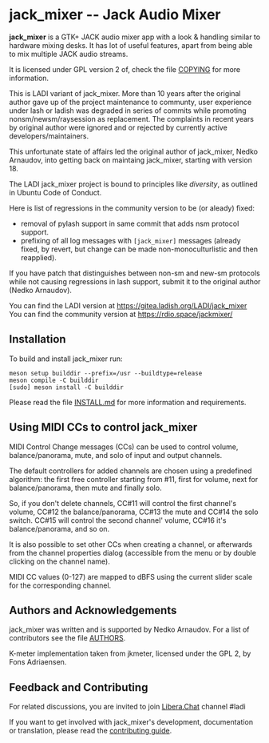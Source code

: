 jack_mixer -- Jack Audio Mixer
==============================

**jack_mixer** is a GTK+ JACK audio mixer app with a look & handling similar to
hardware mixing desks. It has lot of useful features, apart from being able to
mix multiple JACK audio streams.

It is licensed under GPL version 2 of, check the file [COPYING] for
more information.

This is LADI variant of jack_mixer. More than 10 years after the original author
gave up of the project maintenance to communty,
user experience under lash or ladish was degraded in series of commits
while promoting nonsm/newsm/raysession as replacement.
The complaints in recent years by original author were ignored and or rejected by
currently active developers/maintainers.

This unfortunate state of affairs led the original author of jack_mixer, Nedko Arnaudov,
into getting back on maintaing jack_mixer, starting with version 18.

The LADI jack_mixer project is bound to principles like *diversity*,
as outlined in Ubuntu Code of Conduct.

Here is list of regressions in the community version to be (or aleady) fixed:

* removal of pylash support in same commit that adds nsm protocol support.
* prefixing of all log messages with `[jack_mixer]` messages (already fixed, by revert, but change can be made non-monoculturlistic and then reapplied).

If you have patch that distinguishes between non-sm and new-sm protocols while
not causing regressions in lash support, submit it to the original author (Nedko Arnaudov).

You can find the LADI version at https://gitea.ladish.org/LADI/jack_mixer
You can find the community version at https://rdio.space/jackmixer/

## Installation

To build and install jack_mixer run:

```console
meson setup builddir --prefix=/usr --buildtype=release
meson compile -C builddir
[sudo] meson install -C builddir
```

Please read the file [INSTALL.md] for more information and requirements.


## Using MIDI CCs to control jack_mixer

MIDI Control Change messages (CCs) can be used to control volume,
balance/panorama, mute, and solo of input and output channels.

The default controllers for added channels are chosen using a predefined
algorithm: the first free controller starting from #11, first for volume, next
for balance/panorama, then mute and finally solo.

So, if you don't delete channels, CC#11 will control the first channel's
volume, CC#12 the balance/panorama, CC#13 the mute and CC#14 the solo switch.
CC#15 will control the second channel' volume, CC#16 it's balance/panorama, and
so on.

It is also possible to set other CCs when creating a channel, or afterwards
from the channel properties dialog (accessible from the menu or by double
clicking on the channel name).

MIDI CC values (0-127) are mapped to dBFS using the current slider scale for
the corresponding channel.


## Authors and Acknowledgements

jack_mixer was written and is supported by Nedko Arnaudov.
For a list of contributors see the file [AUTHORS].

K-meter implementation taken from jkmeter, licensed under the GPL 2, by Fons
Adriaensen.

## Feedback and Contributing

For related discussions, you are invited to join
[Libera.Chat](https://libera.chat/) channel #ladi

If you want to get involved with jack_mixer's development, documentation or
translation, please read the [contributing guide].

[AUTHORS]: ./AUTHORS
[COPYING]: ./COPYING
[INSTALL.md]: ./INSTALL.md
[contributing guide]: ./docs/CONTRIBUTING.md
